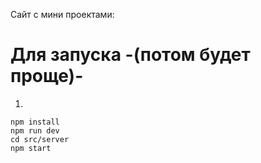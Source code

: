 Сайт с мини проектами:

# Для запуска -(потом будет проще)-
1)
``` 
npm install
npm run dev
cd src/server
npm start
    
```


